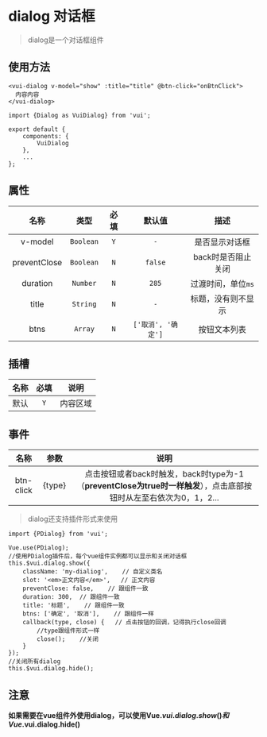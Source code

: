 # dialog 对话框

> dialog是一个对话框组件

## 使用方法

```
<vui-dialog v-model="show" :title="title" @btn-click="onBtnClick">
  内容内容
</vui-dialog>

```

```
import {Dialog as VuiDialog} from 'vui';

export default {
    components: {
        VuiDialog
    },
    ...
};
```

## 属性

名称|类型|必填|默认值|描述
:-:|:-:|:-:|:-:|:-:
v-model|`Boolean`|`Y`|`-`|是否显示对话框
preventClose|`Boolean`|`N`|`false`|back时是否阻止关闭
duration|`Number`|`N`|`285`|过渡时间，单位`ms`
title|`String`|`N`|`-`|标题，没有则不显示
btns|`Array`|`N`|`['取消', '确定']`|按钮文本列表

## 插槽

名称|必填|说明
:-:|:-:|:-:
默认|`Y`|内容区域

## 事件

名称|参数|说明
:-:|:-:|:-:
btn-click|{type}|点击按钮或者back时触发，back时type为-1（**preventClose为true时一样触发**），点击底部按钮时从左至右依次为0，1，2...

> dialog还支持插件形式来使用

```
import {PDialog} from 'vui';

Vue.use(PDialog);
//使用PDialog插件后，每个vue组件实例都可以显示和关闭对话框
this.$vui.dialog.show({
    className: 'my-dialiog',    // 自定义类名
    slot: '<em>正文内容</em>',   // 正文内容
    preventClose: false,    // 跟组件一致
    duration: 300,  // 跟组件一致
    title: '标题',    // 跟组件一致
    btns: ['确定', '取消'],    // 跟组件一样
    callback(type, close) {   // 点击按钮的回调，记得执行close回调
        //type跟组件形式一样
        close();    //关闭
    }
});
//关闭所有dialog
this.$vui.dialog.hide();
```

## 注意

**如果需要在vue组件外使用dialog，可以使用Vue.$vui.dialog.show()和Vue.$vui.dialog.hide()**